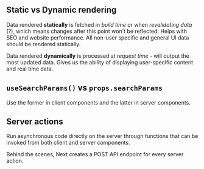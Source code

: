 ## Static vs Dynamic rendering

Data rendered **statically** is fetched in _build time_ or when _revalidating data_ (?), which means changes after this point won't be reflected. Helps with SEO and website performance. All non-user specific and general UI data should be rendered statically.

Data rendered **dynamically** is processed at _request time_ - will output the most updated data. Gives us the ability of displaying user-specific content and real time data.

## `useSearchParams()` vs `props.searchParams`

Use the former in client components and the latter in server components.

## Server actions

Run asynchronous code directly on the server through functions that can be invoked from both client and server components.

Behind the scenes, Next creates a POST API endpoint for every server action.
